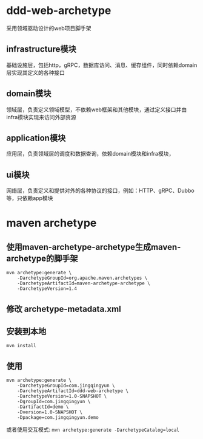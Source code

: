 # ddd-web-archetype
采用领域驱动设计的web项目脚手架

## infrastructure模块
基础设施层，包括http，gRPC，数据库访问、消息、缓存组件，同时依赖domain层实现其定义的各种接口

## domain模块
领域层，负责定义领域模型，不依赖web框架和其他模块，通过定义接口并由infra模块实现来访问外部资源

## application模块
应用层，负责领域层的调度和数据查询，依赖domain模块和infra模块，

## ui模块
网络层，负责定义和提供对外的各种协议的接口，例如：HTTP、gRPC、Dubbo等，只依赖app模块

# maven archetype
## 使用maven-archetype-archetype生成maven-archetype的脚手架
```
mvn archetype:generate \
    -DarchetypeGroupId=org.apache.maven.archetypes \
    -DarchetypeArtifactId=maven-archetype-archetype \
    -DarchetypeVersion=1.4
```

## 修改 archetype-metadata.xml

## 安装到本地
`mvn install`

## 使用
```
mvn archetype:generate \
    -DarchetypeGroupId=com.jingqingyun \
    -DarchetypeArtifactId=ddd-web-archetype \
    -DarchetypeVersion=1.0-SNAPSHOT \
    -DgroupId=com.jingqingyun \
    -DartifactId=demo \
    -Dversion=1.0-SNAPSHOT \
    -Dpackage=com.jingqingyun.demo
```
或者使用交互模式: `mvn archetype:generate -DarchetypeCatalog=local`